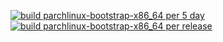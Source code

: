 [![build parchlinux-bootstrap-x86_64 per 5 day](https://github.com/parchlinux/parch-bootstrap/actions/workflows/cron.yml/badge.svg)](https://github.com/parchlinux/parch-bootstrap/actions/workflows/cron.yml)
[![build parchlinux-bootstrap-x86_64 per release](https://github.com/parchlinux/parch-bootstrap/actions/workflows/main.yml/badge.svg)](https://github.com/parchlinux/parch-bootstrap/actions/workflows/main.yml)
